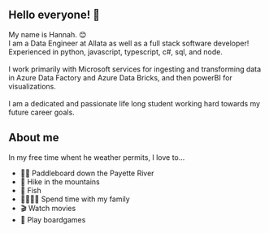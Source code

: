 ## Hello everyone! 👋

My name is Hannah. 😊  <br/>
I am a Data Engineer at Allata as well as a full stack software developer! <br/>
Experienced in python, javascript, typescript, c#, sql, and node. <br/>
<br/>
I work primarily with Microsoft services for ingesting and transforming data in Azure Data Factory and Azure Data Bricks, and then powerBI for visualizations.
<br/> <br/>
I am a dedicated and passionate life long student working hard towards my future career goals.

## About me

In my free time whent he weather permits, I love to...<ul>
<li>🏄‍♀️ Paddleboard down the Payette River</li>
<li>🗻 Hike in the mountains</li>
 <li>🎣 Fish</li>
<li>👨‍👩‍👧‍👧 Spend time with my family</li>
<li>🎬 Watch movies</li>
<li>🎲 Play boardgames</li>
</ul>
